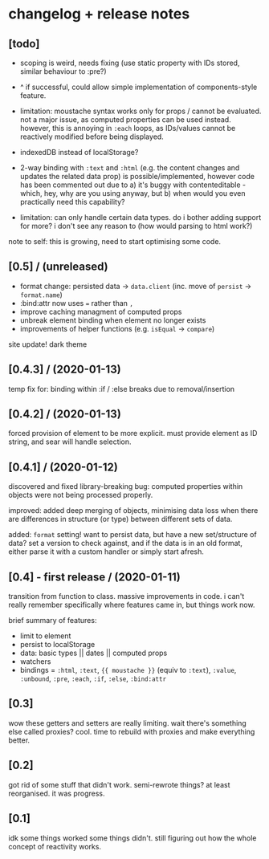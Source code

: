# changelog + release notes

## [todo]

- scoping is weird, needs fixing (use static property with IDs stored, similar behaviour to :pre?)
- ^ if successful, could allow simple implementation of
  components-style feature.

- limitation: moustache syntax works only for props / cannot be evaluated.
  not a major issue, as computed properties can be used instead. however,
  this is annoying in `:each` loops, as IDs/values cannot be reactively
  modified before being displayed.

- indexedDB instead of localStorage?

- 2-way binding with `:text` and `:html` (e.g. the content changes and
  updates the related data prop) is possible/implemented, however code
  has been commented out due to a) it's buggy with contenteditable -
  which, hey, why are you using anyway, but b) when would you even
  practically need this capability?
- limitation: can only handle certain data types. do i bother
  adding support for more? i don't see any reason to (how would parsing to html work?)

note to self: this is growing, need to start optimising some code.

## [0.5] / (unreleased)

- format change: persisted data -> `data.client` (inc. move of `persist` -> `format.name`)
- :bind:attr now uses `=` rather than `,`
- improve caching managment of computed props
- unbreak element binding when element no longer exists
- improvements of helper functions (e.g. `isEqual` -> `compare`)

site update! dark theme

## [0.4.3] / (2020-01-13)

temp fix for: binding within :if / :else breaks due to removal/insertion

## [0.4.2] / (2020-01-13)

forced provision of element to be more explicit. must provide element as ID string,
and sear will handle selection.

## [0.4.1] / (2020-01-12)

discovered and fixed library-breaking bug: computed properties within objects
were not being processed properly.

improved: added deep merging of objects, minimising data loss when there are
differences in structure (or type) between different sets of data.

added: `format` setting! want to persist data, but have a new set/structure of data?
set a version to check against, and if the data is in an old format, either parse it
with a custom handler or simply start afresh.

## [0.4] - first release / (2020-01-11)

transition from function to class.
massive improvements in code.
i can't really remember specifically where features came in, but things work now.

brief summary of features:

- limit to element
- persist to localStorage
- data: basic types || dates || computed props
- watchers
- bindings = `:html`, `:text`, `{{ moustache }}` (equiv to `:text`), `:value`, `:unbound`,
  `:pre`, `:each`, `:if`, `:else`, `:bind:attr`

## [0.3]

wow these getters and setters are really limiting.
wait there's something else called proxies? cool.
time to rebuild with proxies and make everything better.

## [0.2]

got rid of some stuff that didn't work.
semi-rewrote things? at least reorganised. it was progress.

## [0.1]

idk some things worked some things didn't.
still figuring out how the whole concept of reactivity works.
